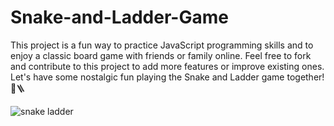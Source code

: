 # Snake-and-Ladder-Game
This project is a fun way to practice JavaScript programming skills and to enjoy a classic board game with friends or family online. Feel free to fork and contribute to this project to add more features or improve existing ones. Let's have some nostalgic fun playing the Snake and Ladder game together! 🐍🪜


![snake ladder](https://github.com/kadeejamansoor/Snake-and-Ladder-Game/assets/124794380/3cd482c2-1249-4fa1-a6a1-0e0a9c6aa7dc)
